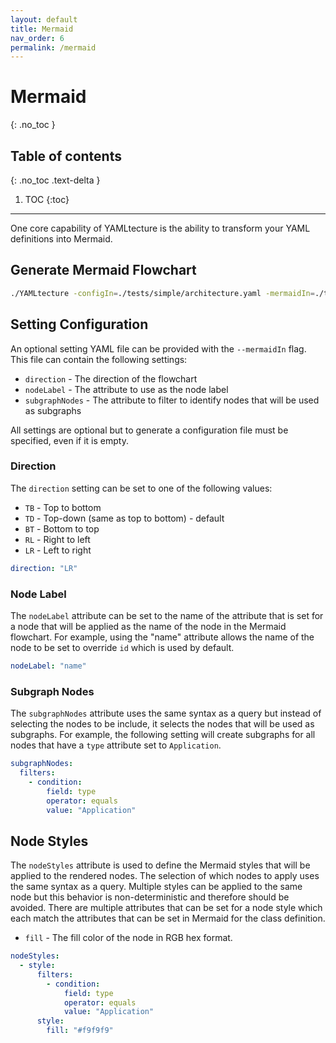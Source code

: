 ```yaml
---
layout: default
title: Mermaid
nav_order: 6
permalink: /mermaid
---
```


# Mermaid
{: .no_toc }

## Table of contents
{: .no_toc .text-delta }

1. TOC
{:toc}

---

One core capability of YAMLtecture is the ability to transform your YAML definitions into Mermaid.

## Generate Mermaid Flowchart

```bash
./YAMLtecture -configIn=./tests/simple/architecture.yaml -mermaidIn=./tests/simple/mermaid.yaml -generateMermaid
```

## Setting Configuration

An optional setting YAML file can be provided with the `--mermaidIn` flag. This file can contain the following settings:

- `direction` - The direction of the flowchart
- `nodeLabel` - The attribute to use as the node label
- `subgraphNodes` - The attribute to filter to identify nodes that will be used as subgraphs

All settings are optional but to generate a configuration file must be specified, even if it is empty.

### Direction

The `direction` setting can be set to one of the following values:

- `TB` - Top to bottom
- `TD` - Top-down (same as top to bottom) - default
- `BT` - Bottom to top
- `RL` - Right to left
- `LR` - Left to right

```yaml
direction: "LR"
```

### Node Label

The `nodeLabel` attribute can be set to the name of the attribute that is set for a node that will be applied as the name of the node in the Mermaid flowchart. For example, using the "name" attribute allows the name of the node to be set to override `id` which is used by default.

```yaml
nodeLabel: "name"
```

### Subgraph Nodes

The `subgraphNodes` attribute uses the same syntax as a query but instead of selecting the nodes to be include, it selects the nodes that will be used as subgraphs. For example, the following setting will create subgraphs for all nodes that have a `type` attribute set to `Application`.

```yaml
subgraphNodes:
  filters:
    - condition:
        field: type
        operator: equals
        value: "Application"
```

## Node Styles

The `nodeStyles` attribute is used to define the Mermaid styles that will be applied to the rendered nodes. The selection of which nodes to apply uses the same syntax as a query. Multiple styles can be applied to the same node but this behavior is non-deterministic and therefore should be avoided.  There are multiple attributes that can be set for a node style which each match the attributes that can be set in Mermaid for the class definition.

- `fill` - The fill color of the node in RGB hex format.

```yaml
nodeStyles:
  - style:
      filters:
        - condition:
            field: type
            operator: equals
            value: "Application"
      style:
        fill: "#f9f9f9"
```